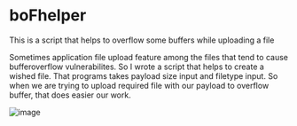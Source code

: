 # boFhelper
This is a script that helps to overflow some buffers while uploading a file


Sometimes application file upload feature among the files that tend to cause bufferoverflow vulnerabilites. So I wrote a script that helps to create a wished file. That programs takes payload size input and filetype input. So when we are trying to upload required file with our payload to overflow buffer, that does easier our work.


![image](https://user-images.githubusercontent.com/65029938/169719536-3f611802-df8a-45e8-b095-cbaa3b3a645e.png)

